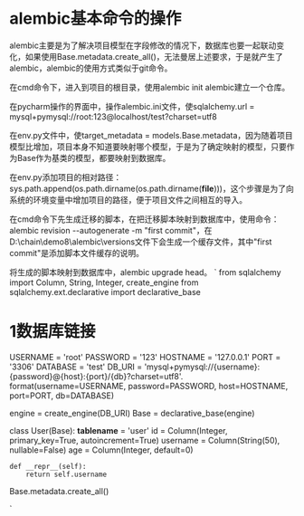 # alembic基本命令的操作
alembic主要是为了解决项目模型在字段修改的情况下，数据库也要一起联动变化，如果使用Base.metadata.create_all()，无法曼居上述要求，于是就产生了alembic，alembic的使用方式类似于git命令。

在cmd命令下，进入到项目的根目录，使用alembic init alembic建立一个仓库。

在pycharm操作的界面中，操作alembic.ini文件，使sqlalchemy.url = mysql+pymysql://root:123@localhost/test?charset=utf8

在env.py文件中，使target_metadata = models.Base.metadata，因为随着项目模型比增加，项目本身不知道要映射哪个模型，于是为了确定映射的模型，只要作为Base作为基类的模型，都要映射到数据库。

在env.py添加项目的相对路径：sys.path.append(os.path.dirname(os.path.dirname(__file__)))，这个步骤是为了向系统的环境变量中增加项目的路径，便于项目文件之间相互的导入。

在cmd命令下先生成迁移的脚本，在把迁移脚本映射到数据库中，使用命令：alembic revision --autogenerate -m "first commit"，在D:\chain\demo8\alembic\versions文件下会生成一个缓存文件，其中"first commit"是添加脚本文件缓存的说明。

将生成的脚本映射到数据库中，alembic upgrade head。
`
from sqlalchemy import Column, String, Integer, create_engine
from sqlalchemy.ext.declarative import declarative_base


# 1数据库链接
USERNAME = 'root'
PASSWORD = '123'
HOSTNAME = '127.0.0.1'
PORT = '3306'
DATABASE = 'test'
DB_URI = 'mysql+pymysql://{username}:{password}@{host}:{port}/{db}?charset=utf8'.\
    format(username=USERNAME,
        password=PASSWORD,
        host=HOSTNAME,
        port=PORT,
        db=DATABASE)

engine = create_engine(DB_URI)
Base = declarative_base(engine)


class User(Base):
    __tablename__ = 'user'
    id = Column(Integer, primary_key=True, autoincrement=True)
    username = Column(String(50), nullable=False)
    age = Column(Integer, default=0)

    def __repr__(self):
        return self.username


Base.metadata.create_all()

`
